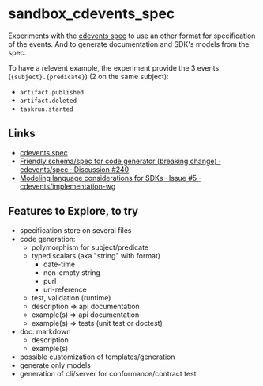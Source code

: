 # sandbox_cdevents_spec

Experiments with the [cdevents spec](https://github.com/cdevents/spec) to use an other format for specification of the events.
And to generate documentation and SDK's models from the spec.

To have a relevent example, the experiment provide the 3 events (`{subject}.{predicate}`) (2 on the same subject):

- `artifact.published`
- `artifact.deleted`
- `taskrun.started`

## Links

- [cdevents spec](https://github.com/cdevents/spec)
- [Friendly schema/spec for code generator (breaking change) · cdevents/spec · Discussion #240](https://github.com/cdevents/spec/discussions/240)
- [Modeling language considerations for SDKs · Issue #5 · cdevents/implementation-wg](https://github.com/cdevents/implementation-wg/issues/5)

## Features to Explore, to try

- specification store on several files
- code generation:
  - polymorphism for subject/predicate
  - typed scalars (aka "string" with format)
    - date-time
    - non-empty string
    - purl
    - uri-reference
  - test, validation (runtime)
  - description => api documentation
  - example(s) => api documentation
  - example(s) => tests (unit test or doctest)
- doc: markdown
  - description
  - example(s)
- possible customization of templates/generation
- generate only models
- generation of cli/server for conformance/contract test
